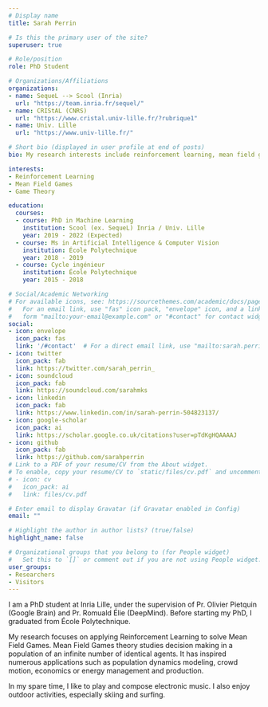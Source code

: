 ```yaml
---
# Display name
title: Sarah Perrin

# Is this the primary user of the site?
superuser: true

# Role/position
role: PhD Student

# Organizations/Affiliations
organizations:
- name: SequeL --> Scool (Inria)
  url: "https://team.inria.fr/sequel/"
- name: CRIStAL (CNRS)
  url: "https://www.cristal.univ-lille.fr/?rubrique1"
- name: Univ. Lille
  url: "https://www.univ-lille.fr/"

# Short bio (displayed in user profile at end of posts)
bio: My research interests include reinforcement learning, mean field games and game theory.

interests:
- Reinforcement Learning
- Mean Field Games
- Game Theory

education:
  courses:
  - course: PhD in Machine Learning
    institution: Scool (ex. SequeL) Inria / Univ. Lille
    year: 2019 - 2022 (Expected)
  - course: Ms in Artificial Intelligence & Computer Vision
    institution: École Polytechnique
    year: 2018 - 2019
  - course: Cycle ingénieur
    institution: École Polytechnique
    year: 2015 - 2018

# Social/Academic Networking
# For available icons, see: https://sourcethemes.com/academic/docs/page-builder/#icons
#   For an email link, use "fas" icon pack, "envelope" icon, and a link in the
#   form "mailto:your-email@example.com" or "#contact" for contact widget.
social:
- icon: envelope
  icon_pack: fas
  link: '/#contact'  # For a direct email link, use "mailto:sarah.perrin@inria.fr".
- icon: twitter
  icon_pack: fab
  link: https://twitter.com/sarah_perrin_
- icon: soundcloud
  icon_pack: fab
  link: https://soundcloud.com/sarahmks
- icon: linkedin
  icon_pack: fab
  link: https://www.linkedin.com/in/sarah-perrin-504823137/
- icon: google-scholar
  icon_pack: ai
  link: https://scholar.google.co.uk/citations?user=pTdKgHQAAAAJ
- icon: github
  icon_pack: fab
  link: https://github.com/sarahperrin
# Link to a PDF of your resume/CV from the About widget.
# To enable, copy your resume/CV to `static/files/cv.pdf` and uncomment the lines below.
# - icon: cv
#   icon_pack: ai
#   link: files/cv.pdf

# Enter email to display Gravatar (if Gravatar enabled in Config)
email: ""

# Highlight the author in author lists? (true/false)
highlight_name: false

# Organizational groups that you belong to (for People widget)
#   Set this to `[]` or comment out if you are not using People widget.
user_groups:
- Researchers
- Visitors
---
```


I am a PhD student at Inria Lille, under the supervision of Pr. Olivier Pietquin (Google Brain) and Pr. Romuald Élie (DeepMind). Before starting my PhD, I graduated from École Polytechnique.

My research focuses on applying Reinforcement Learning to solve Mean Field Games. Mean Field Games theory studies decision making in a population of an infinite number of identical agents. It has inspired numerous applications such as population dynamics modeling, crowd motion, economics or energy management and production.

In my spare time, I like to play and compose electronic music. I also enjoy outdoor activities, especially skiing and surfing. 
